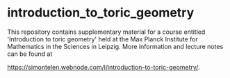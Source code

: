 # introduction_to_toric_geometry

This repository contains supplementary material for a course entitled 'Introduction to toric geometry' held at the Max Planck Institute for Mathematics in the Sciences in Leipzig. More information and lecture notes can be found at 

https://simontelen.webnode.com/l/introduction-to-toric-geometry/.
